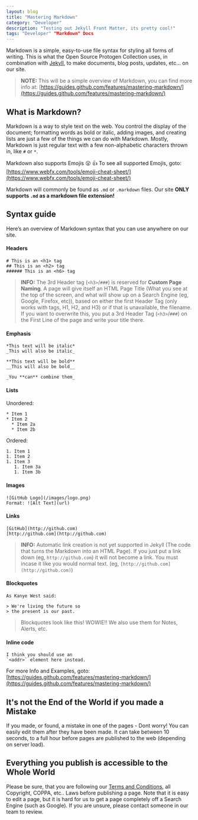 ```yaml
---
layout: blog
title: "Mastering Markdown"
category: "Developer"
description: "Testing out Jekyll Front Matter, its pretty cool!"
tags: "Developer" "Markdown" Docs
---
```


Markdown is a simple, easy-to-use file syntax for styling all forms of writing. This is what the Open Source Protogen Collection uses, in combination with [Jekyll](https://jekyllrb.com/), to make documents, blog posts, updates, etc... on our site.

> **NOTE:** This will be a simple overview of Markdown, you can find more info at: [https://guides.github.com/features/mastering-markdown/](https://guides.github.com/features/mastering-markdown/)


## What is Markdown?
Markdown is a way to style text on the web. You control the display of the document; formatting words as bold or italic, adding images, and creating lists are just a few of the things we can do with Markdown. Mostly, Markdown is just regular text with a few non-alphabetic characters thrown in, like `#` or `*`.

Markdown also supports Emojis :open_mouth: :thumbsup: To see all supported Emojis, goto: [https://www.webfx.com/tools/emoji-cheat-sheet/](https://www.webfx.com/tools/emoji-cheat-sheet/)

Markdown will commonly be found as `.md` or `.markdown` files. Our site **ONLY supports `.md` as a markdown file extension!**


## Syntax guide
Here’s an overview of Markdown syntax that you can use anywhere on our site.

#### Headers
```
# This is an <h1> tag
## This is an <h2> tag
###### This is an <h6> tag
```

> **INFO:** The 3rd Header tag (`<h3>`/`###`) is reserved for **Custom Page Naming**. A page will give itself an HTML Page Title (What you see at the top of the screen, and what will show up on a Search Engine (eg, Google, Firefox, etc)), based on either the first Header Tag (only works with tags, H1, H2, and H3) or if that is unavailable, the filename. If you want to overwrite this, you put a 3rd Header Tag (`<h3>`/`###`) on the First Line of the page and write your title there.

#### Emphasis
```
*This text will be italic*
_This will also be italic_

**This text will be bold**
__This will also be bold__

_You **can** combine them_
```

#### Lists
Unordered:
```
* Item 1
* Item 2
  * Item 2a
  * Item 2b
  ```
Ordered:
```
1. Item 1
1. Item 2
1. Item 3
   1. Item 3a
   1. Item 3b
```

#### Images
```
![GitHub Logo](/images/logo.png)
Format: ![Alt Text](url)
```

#### Links
```
[GitHub](http://github.com)
[http://github.com](http://github.com)
```

> **INFO:** Automatic link creation is not yet supported in Jekyll (The code that turns the Markdown into an HTML Page). If you just put a link down (eg, `http://github.com`) it will not become a link. You must incase it like you would normal text. (eg, `[http://github.com](http://github.com)`)

#### Blockquotes
```
As Kanye West said:

> We're living the future so
> the present is our past.
```

> Blockquotes look like this! WOWIE!! We also use them for Notes, Alerts, etc.

#### Inline code
```
I think you should use an
`<addr>` element here instead.
```

For more Info and Examples, goto: [https://guides.github.com/features/mastering-markdown/](https://guides.github.com/features/mastering-markdown/)


## It's not the End of the World if you made a Mistake
If you made, or found, a mistake in one of the pages - Dont worry! You can easily edit them after they have been made. It can take between 10 seconds, to a full hour before pages are published to the web (depending on server load).


## Everything you publish is accessible to the Whole World
Please be sure, that you are following our [Terms and Conditions](https://protogencollection.titusstudios.net/legal/terms-and-conditions), all Copyright, COPPA, etc.. Laws before publishing a page. Note that it is easy to edit a page, but it is hard for us to get a page completely off a Search Engine (such as Google). If you are unsure, please contact someone in our team to review.

